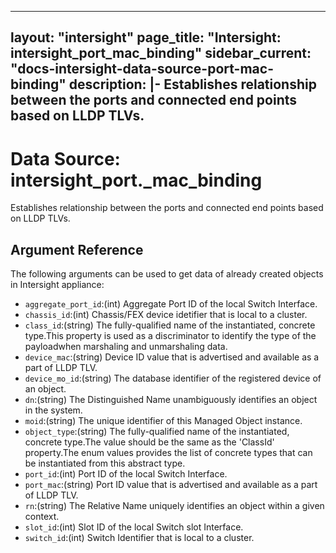 
---
layout: "intersight"
page_title: "Intersight: intersight_port_mac_binding"
sidebar_current: "docs-intersight-data-source-port-mac-binding"
description: |-
Establishes relationship between the ports and connected end points based on LLDP TLVs.
---

# Data Source: intersight_port._mac_binding
Establishes relationship between the ports and connected end points based on LLDP TLVs.
## Argument Reference
The following arguments can be used to get data of already created objects in Intersight appliance:
* `aggregate_port_id`:(int) Aggregate Port ID of the local Switch Interface. 
* `chassis_id`:(int) Chassis/FEX device idetifier that is local to a cluster. 
* `class_id`:(string) The fully-qualified name of the instantiated, concrete type.This property is used as a discriminator to identify the type of the payloadwhen marshaling and unmarshaling data. 
* `device_mac`:(string) Device ID value that is advertised and available as a part of LLDP TLV. 
* `device_mo_id`:(string) The database identifier of the registered device of an object. 
* `dn`:(string) The Distinguished Name unambiguously identifies an object in the system. 
* `moid`:(string) The unique identifier of this Managed Object instance. 
* `object_type`:(string) The fully-qualified name of the instantiated, concrete type.The value should be the same as the 'ClassId' property.The enum values provides the list of concrete types that can be instantiated from this abstract type. 
* `port_id`:(int) Port ID of the local Switch Interface. 
* `port_mac`:(string) Port ID value that is advertised and available as a part of LLDP TLV. 
* `rn`:(string) The Relative Name uniquely identifies an object within a given context. 
* `slot_id`:(int) Slot ID of the local Switch slot Interface. 
* `switch_id`:(int) Switch Identifier that is local to a cluster. 
